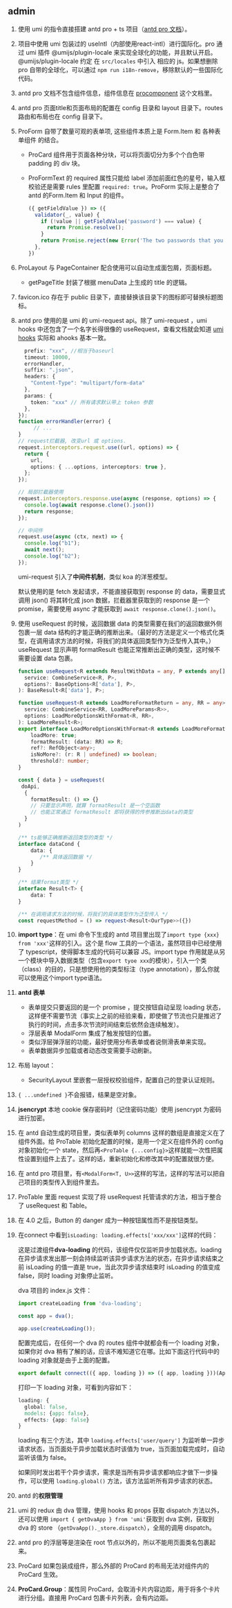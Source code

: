 ## admin

1. 使用 umi 的指令直接搭建 antd pro + ts 项目（[antd pro 文档](https://pro.ant.design/docs/)）。

2. 项目中使用 umi 包装过的 useIntl（内部使用react-intl）进行国际化。pro 通过 umi 插件 @umijs/plugin-locale 来实现全球化的功能，并且默认开启。 @umijs/plugin-locale 约定 在 `src/locales` 中引入 相应的 js。如果想删除 pro 自带的全球化，可以通过 `npm run i18n-remove`，移除默认的一些国际化代码。

3. antd pro 文档不包含组件信息，组件信息在 [procomponent](https://procomponents.ant.design/) 这个文档里。

4. antd pro 页面title和页面布局的配置在 config 目录和 layout 目录下。routes 路由和布局也在 config 目录下。

5. ProForm 自带了数量可观的表单项, 这些组件本质上是 Form.Item 和 各种表单组件 的结合。

   - ProCard 组件用于页面各种分块，可以将页面切分为多个个白色带 padding 的 div 块。

   - ProFormText 的 required 属性只能给 label 添加前面红色的星号，输入框校验还是需要 rules 里配置 `required: true`。ProForm 实际上是整合了 antd 的Form.Item 和 Input 的组件。

     ```ts
     ({ getFieldValue }) => ({
       validator(_, value) {
         if (!value || getFieldValue('password') === value) {
           return Promise.resolve();
         }
         return Promise.reject(new Error('The two passwords that you entered do not match!'));
       },
     })
     ```

6. ProLayout 与 PageContainer 配合使用可以自动生成面包屑，页面标题。

   - getPageTitle 封装了根据 menuData 上生成的 title 的逻辑。

7. favicon.ico 存在于 public 目录下，直接替换该目录下的图标即可替换标题图标。

8. antd pro 使用的是 umi 的 umi-request api。除了 umi-request ，umi hooks 中还包含了一个名字长得很像的 useRequest，查看文档就会知道 [umi hooks](https://hooks.umijs.org/zh-CN/hooks/async) 实际和 ahooks 基本一致。

   ```ts
     prefix: "xxx", //相当于baseurl 
     timeout: 10000,
     errorHandler,
     suffix: ".json",
     headers: {
       "Content-Type": "multipart/form-data"
     },
     params: {
       token: "xxx" // 所有请求默认带上 token 参数
     },
   });
   function errorHandler(error) {
    	// ...
   }
   // request拦截器, 改变url 或 options.
   request.interceptors.request.use((url, options) => {
     return {
       url,
       options: { ...options, interceptors: true },
     };
   });
   
   // 局部拦截器使用
   request.interceptors.response.use(async (response, options) => {
     console.log(await response.clone().json())
     return response;
   });
   
   // 中间件
   request.use(async (ctx, next) => {
     console.log("b1");
     await next();
     console.log("b2");
   });
   ```

   umi-request 引入了**中间件机制**，类似 koa 的洋葱模型。

   默认使用的是 fetch 发起请求，不能直接获取到 response 的 data，需要显式调用 json() 将其转化成 json 数据，拦截器里获取到的 response 是一个 promise，需要使用 async 才能获取到 `await response.clone().json()`。

9. 使用 useRequest 的时候，返回数据 data 的类型需要在我们的返回数据外侧包裹一层 data 结构的才能正确的推断出来。（最好的方法是定义一个格式化类型，在调用请求方法的时候，将我们的具体返回类型作为泛型传入其中。）useRequest 显示声明 formatResult 也能正常推断出正确的类型，这时候不需要设置 data 包裹。

   ```ts
   function useRequest<R extends ResultWithData = any, P extends any[] = any>(
     service: CombineService<R, P>,
     options?: BaseOptions<R['data'], P>,
   ): BaseResult<R['data'], P>;
   
   function useRequest<R extends LoadMoreFormatReturn = any, RR = any>(
     service: CombineService<RR, LoadMoreParams<R>>,
     options: LoadMoreOptionsWithFormat<R, RR>,
   ): LoadMoreResult<R>;
   export interface LoadMoreOptionsWithFormat<R extends LoadMoreFormatReturn, RR> extends Omit<BaseOptions<R, LoadMoreParams<R>>, 'loadMore'> {
       loadMore: true;
       formatResult: (data: RR) => R;
       ref?: RefObject<any>;
       isNoMore?: (r: R | undefined) => boolean;
       threshold?: number;
   }
   
   const { data } = useRequest(
   	doApi,
     {
       formatResult: () => {}
       // 只要显示声明，就算 formatResult 是一个空函数
       // 也能正常通过 formatResult 即将获得的传参推断出data的类型
     }
   )
   
   /** ts能够正确推断返回类型的类型 */
   interface dataCond {
       data: {
          /** 具体返回数据 */
       }
   }
   
   /** 结果format类型 */
   interface Result<T> {
       data: T
   }
   
   /** 在调用请求方法的时候，将我们的具体类型作为泛型传入 */
   const requestMethod = () => request<Result<OurType>>({})
   ```

   

10. **import type**：在 umi 命令下生成的 antd 项目里出现了`import type {xxx} from 'xxx'`这样的引入。这个是 flow 工具的一个语法，虽然项目中已经使用了 typescript，使得脚本生成的代码可以兼容 JS。import type 作用就是从另一个模块中导入数据类型（包含`export tyoe xxx`的模块），引入一个类（class）的目的，只是想使用他的类型标注（type annotation），那么你就可以使用这个import type语法。

11. **antd 表单**

    - 表单提交只要返回的是一个 promise ，提交按钮自动呈现 loading 状态，这样便不需要节流（事实上之前的经验来看，即使做了节流也只是推迟了执行的时间，点击多次节流时间结束后依然会连续触发）。
    - 浮层表单 ModalForm 集成了触发按钮的位置。
    - 类似浮层弹浮层的功能，最好使用分布表单或者说侧滑表单来实现。
    - 表单数据异步加载或者动态改变需要手动刷新。

12. 布局 layout：

    - SecurityLayout 里嵌套一层授权校验组件，配置自己的登录认证规则。

13. `{ ...undefined }`不会报错，结果是空对象。

14. **jsencrypt** 本地 cookie 保存密码时（记住密码功能）使用 jsencrypt 为密码进行加密。

15. 在 antd 自动生成的项目里，类似表单列 columns 这样的数组是直接定义在了组件外面。给 ProTable 初始化配置的时候，是用一个定义在组件外的 config 对象初始化一个 state，然后再`<ProTable {...config}>`这样就能一次性把属性设置到组件上去了。这样的话，重新初始化和修改其中的配置就很方便。

16. 在 antd pro 项目里，有`<ModalForm<T, U>>`这样的写法，这样的写法可以把自己项目的类型传入到组件里去。

17. ProTable 里面 request 实现了将 useRequest 托管请求的方法，相当于整合了 useRequest 和 Table。

18. 在 4.0 之后，Button 的 danger 成为一种按钮属性而不是按钮类型。

19. 在connect 中看到`isLoading: loading.effects['xxx/xxx']`这样的代码：

    这是过渡组件**dva-loading** 的代码，该组件仅仅监听异步加载状态。loading 在异步请求发出那一刻会持续监听该异步请求方法的状态，在异步请求结束之前 isLoading 的值一直是 true，当此次异步请求结束时 isLoading 的值变成 false，同时 loading 对象停止监听。

    dva 项目的 index.js 文件：

    ```jsx
    import createLoading from 'dva-loading';
    
    const app = dva();
    
    app.use(createLoading());
    ```

    配置完成后，在任何一个 dva 的 routes 组件中就都会有一个 loading 对象，如果你对 dva 稍有了解的话，应该不难知道它在哪。比如下面这行代码中的 loading 对象就是由于上面的配置。

    ```jsx
    export default connect(({ app, loading }) => ({ app, loading }))(App);
    ```

    打印一下 loading 对象，可看到内容如下：

    ```css
    loading: {
      global: false,
      models: {app: false},
      effects: {app: false}
    }
    ```

    loading 有三个方法，其中 `loading.effects['user/query']` 为监听单一异步请求状态，当页面处于异步加载状态时该值为 true，当页面加载完成时，自动监听该值为 false。

    如果同时发出若干个异步请求，需求是当所有异步请求都响应才做下一步操作，可以使用 `loading.global()` 方法，该方法监听所有异步请求的状态。

20. antd 的**权限管理**

21. umi 的 redux 由 dva 管理，使用 hooks 和 props 获取 dispatch 方法以外，还可以使用 `import { getDvaApp } from 'umi'`获取到 dva 实例，获取到 dva 的 store （`getDvaApp()._store.dispatch`），全局的调用 dispatch。

22. antd pro 的浮层等是渲染在 root 节点以外的，所以不能用页面类名包裹起来。

23. ProCard 如果包装成组件，那么外部的 ProCard 的布局无法对组件内的 ProCard 生效。

24. **ProCard.Group**：属性同 ProCard，会取消卡片内容边距，用于将多个卡片进行分组。直接用 ProCard 包裹卡片列表，会有内边距。

